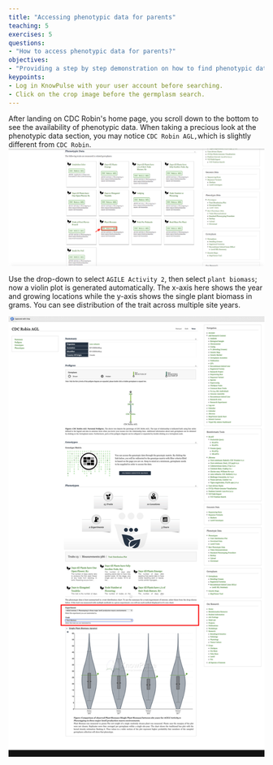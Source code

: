 ```yaml
---
title: "Accessing phenotypic data for parents"
teaching: 5
exercises: 5
questions:
- "How to access phenotypic data for parents?"
objectives:
- "Providing a step by step demonstration on how to find phenotypic data for a given breeding cross."
keypoints:
- Log in KnowPulse with your user account before searching.
- Click on the crop image before the germplasm search.
---
```

After landing on CDC Robin's home page, you scroll down to the bottom to see the availability of phenotypic data. When taking a precious look at the phenotypic data section, you may notice `CDC Robin AGL,`which is slightly different from `CDC Robin`.
![Screenshot of main code listing](../fig/Searching-for-a-germplasm-5.png)

Use the drop-down to select `AGILE Activity 2`, then select `plant biomass`; now a violin plot is generated automatically. The x-axis here shows the year and growing locations while the y-axis shows the single plant biomass in grams. You can see distribution of the trait across multiple site years.

![Screenshot of main code listing](../fig/Searching-for-a-germplasm-6.png)
